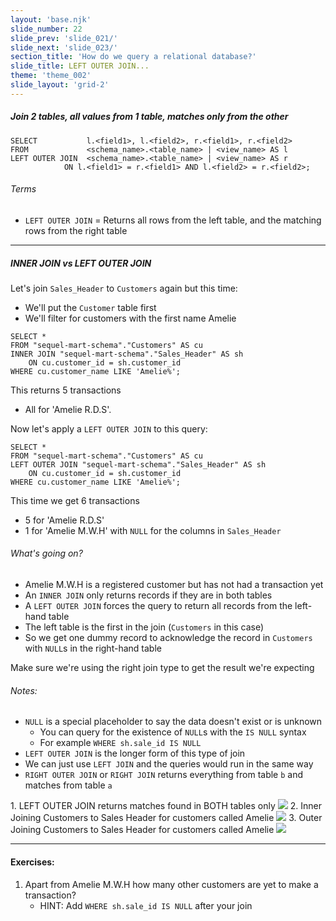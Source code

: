 ```yaml
---
layout: 'base.njk'
slide_number: 22
slide_prev: 'slide_021/'
slide_next: 'slide_023/'
section_title: 'How do we query a relational database?'
slide_title: LEFT OUTER JOIN...
theme: 'theme_002'
slide_layout: 'grid-2'
---
```


<section class="slide__text">

##### Join 2 tables, all values from 1 table, matches only from the other

```
SELECT           l.<field1>, l.<field2>, r.<field1>, r.<field2>
FROM             <schema_name>.<table_name> | <view_name> AS l
LEFT OUTER JOIN  <schema_name>.<table_name> | <view_name> AS r
            ON l.<field1> = r.<field1> AND l.<field2> = r.<field2>;
```

###### Terms
- `LEFT OUTER JOIN` = Returns all rows from the left table, and the matching rows from the right table

<hr />

##### INNER JOIN vs LEFT OUTER JOIN

Let's join `Sales_Header` to `Customers` again but this time:
- We'll put the `Customer` table first
- We'll filter for customers with the first name Amelie

```
SELECT *
FROM "sequel-mart-schema"."Customers" AS cu
INNER JOIN "sequel-mart-schema"."Sales_Header" AS sh 
    ON cu.customer_id = sh.customer_id
WHERE cu.customer_name LIKE 'Amelie%';
```

This returns 5 transactions
- All for 'Amelie R.D.S'.

Now let's apply a `LEFT OUTER JOIN` to this query:
```
SELECT *
FROM "sequel-mart-schema"."Customers" AS cu
LEFT OUTER JOIN "sequel-mart-schema"."Sales_Header" AS sh 
    ON cu.customer_id = sh.customer_id
WHERE cu.customer_name LIKE 'Amelie%';
```

This time we get 6 transactions
- 5 for 'Amelie R.D.S'
- 1 for 'Amelie M.W.H' with `NULL` for the columns in `Sales_Header`

###### What's going on?
- Amelie M.W.H is a registered customer but has not had a transaction yet
- An `INNER JOIN` only returns records if they are in both tables
- A `LEFT OUTER JOIN` forces the query to return all records from the left-hand table
- The left table is the first in the join (`Customers` in this case)
- So we get one dummy record to acknowledge the record in `Customers` with `NULL`s in the right-hand table

Make sure we're using the right join type to get the result we're expecting

###### Notes:
- `NULL` is a special placeholder to say the data doesn't exist or is unknown
    - You can query for the existence of `NULL`s with the `IS NULL` syntax
    - For example `WHERE sh.sale_id IS NULL`
- `LEFT OUTER JOIN` is the longer form of this type of join
- We can just use `LEFT JOIN` and the queries would run in the same way
- `RIGHT OUTER JOIN` or `RIGHT JOIN` returns everything from table `b` and matches from table `a`

</section>

<section class="slide__images">
<caption>1. LEFT OUTER JOIN returns matches found in BOTH tables only</caption>
<img src="{{ '../../images/002_LEFT_JOIN_Venn.png' | url }}" />
<caption>2. Inner Joining Customers to Sales Header for customers called Amelie</caption>
<img src="{{ '../../images/002_INNER_JOIN_cu_sh_amelie.png' | url }}" />
<caption>3. Outer Joining Customers to Sales Header for customers called Amelie</caption>
<img src="{{ '../../images/002_LEFT_JOIN_cu_sh_amelie.png' | url }}" />

</section>

<section class="slide__exercises">

---

#### Exercises:
1. Apart from Amelie M.W.H how many other customers are yet to make a transaction?
    - HINT: Add `WHERE sh.sale_id IS NULL` after your join


</section>